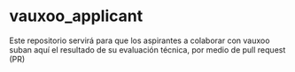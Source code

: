 vauxoo_applicant
================

Este repositorio servirá para que los aspirantes a colaborar con vauxoo suban aquí el resultado de su evaluación técnica, por medio de pull request (PR)
